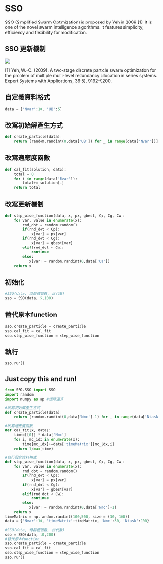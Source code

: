# SSO
SSO (Simplified Swarm Optimization) is proposed by Yeh in 2009 [1]. It is one of the novel swarm intelligence algorithms. It features simplicity, efficiency and flexibility for modification.

## SSO 更新機制
![](https://i.imgur.com/pbuRHga.png)

[1] Yeh, W.-C. (2009). A two-stage discrete particle swarm optimization for the problem of multiple multi-level redundancy allocation in series systems. Expert Systems with Applications, 36(5), 9192–9200. 

## 自定義資料格式
```python
data = {'Nvar':10, 'UB':5} 
```
## 改寫初始解產生方式
```python
def create_particle(data):
    return [random.randint(0,data['UB']) for _ in range(data['Nvar'])]
```
## 改寫適應度函數
```python
def cal_fit(solution, data):
    total = 0
    for i in range(data['Nvar']):    
        total+= solution[i]
    return total 
```
## 改寫更新機制
```python
def step_wise_function(data, x, px, gbest, Cp, Cg, Cw):
    for var, value in enumerate(x):
        rnd_dot = random.random()
        if(rnd_dot < Cp):
            x[var] = px[var]
        if(rnd_dot < Cg):
            x[var] = gbest[var]
        elif(rnd_dot < Cw):
            continue
        else:
           x[var] = random.randint(0,data['UB'])
    return x
```
## 初始化
```python
#SSO(data, 母群體個數, 世代數)
sso = SSO(data, 5,100)
```
## 替代原本function
```python
sso.create_particle = create_particle
sso.cal_fit = cal_fit
sso.step_wise_function = step_wise_function
```
## 執行
```python
sso.run()
```

## Just copy this and run!

```python
from SSO.SSO import SSO
import random
import numpy as np #矩陣運算

#改寫初始解產生方式
def create_particle(data):
    return [random.randint(0,data['Nmc']-1) for _ in range(data['Ntask'])]

#改寫適應度函數
def cal_fit(x, data):
    time=[[0]] * data['Nmc']
    for i, mc_idx in enumerate(x):
        time[mc_idx]+=data['timeMatrix'][mc_idx,i]
    return 1/max(time)

#自行設定資料格式
def step_wise_function(data, x, px, gbest, Cp, Cg, Cw):
    for var, value in enumerate(x):
        rnd_dot = random.random()
        if(rnd_dot < Cp):
            x[var] = px[var]
        if(rnd_dot < Cg):
            x[var] = gbest[var]
        elif(rnd_dot < Cw):
            continue
        else:
           x[var] = random.randint(0,data['Nmc']-1)
    return x
timeMatrix = np.random.randint(100,500, size = (30, 100))
data = {'Nvar':10, 'timeMatrix':timeMatrix, 'Nmc':30, 'Ntask':100} 

#SSO(data, 母群體個數, 世代數)
sso = SSO(data, 10,200)
#替代原本function
sso.create_particle = create_particle
sso.cal_fit = cal_fit
sso.step_wise_function = step_wise_function
sso.run()

```



